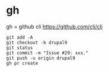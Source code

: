 # gh

gh = github cli
https://github.com/cli/cli

~~~
git add -A
git checkout -b drupal9
git status
git commit -m "Issue #29: xxx."
git push -u origin drupal9
gh pr create
~~~
